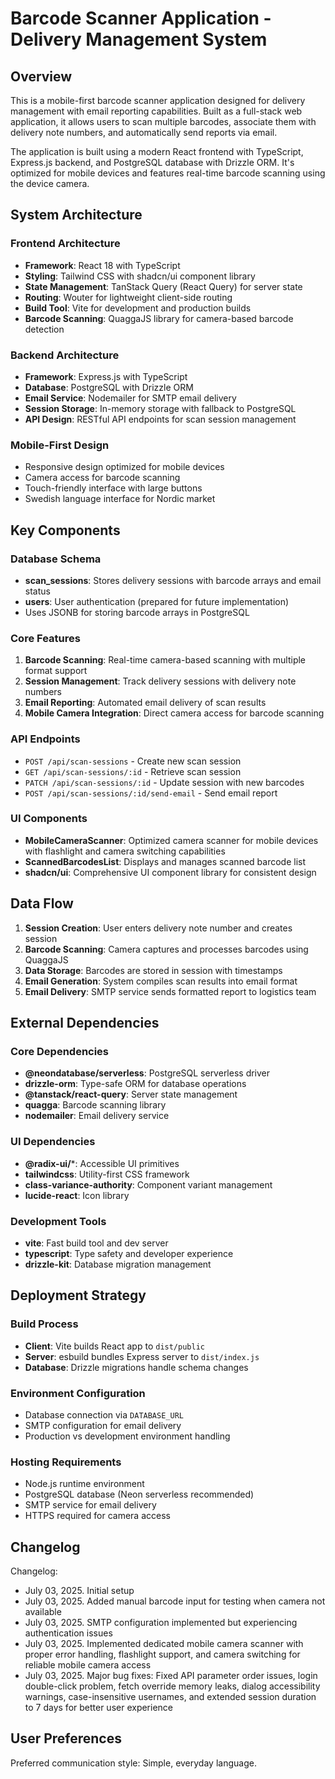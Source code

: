 # Barcode Scanner Application - Delivery Management System

## Overview

This is a mobile-first barcode scanner application designed for delivery management with email reporting capabilities. Built as a full-stack web application, it allows users to scan multiple barcodes, associate them with delivery note numbers, and automatically send reports via email.

The application is built using a modern React frontend with TypeScript, Express.js backend, and PostgreSQL database with Drizzle ORM. It's optimized for mobile devices and features real-time barcode scanning using the device camera.

## System Architecture

### Frontend Architecture
- **Framework**: React 18 with TypeScript
- **Styling**: Tailwind CSS with shadcn/ui component library
- **State Management**: TanStack Query (React Query) for server state
- **Routing**: Wouter for lightweight client-side routing
- **Build Tool**: Vite for development and production builds
- **Barcode Scanning**: QuaggaJS library for camera-based barcode detection

### Backend Architecture
- **Framework**: Express.js with TypeScript
- **Database**: PostgreSQL with Drizzle ORM
- **Email Service**: Nodemailer for SMTP email delivery
- **Session Storage**: In-memory storage with fallback to PostgreSQL
- **API Design**: RESTful API endpoints for scan session management

### Mobile-First Design
- Responsive design optimized for mobile devices
- Camera access for barcode scanning
- Touch-friendly interface with large buttons
- Swedish language interface for Nordic market

## Key Components

### Database Schema
- **scan_sessions**: Stores delivery sessions with barcode arrays and email status
- **users**: User authentication (prepared for future implementation)
- Uses JSONB for storing barcode arrays in PostgreSQL

### Core Features
1. **Barcode Scanning**: Real-time camera-based scanning with multiple format support
2. **Session Management**: Track delivery sessions with delivery note numbers
3. **Email Reporting**: Automated email delivery of scan results
4. **Mobile Camera Integration**: Direct camera access for barcode scanning

### API Endpoints
- `POST /api/scan-sessions` - Create new scan session
- `GET /api/scan-sessions/:id` - Retrieve scan session
- `PATCH /api/scan-sessions/:id` - Update session with new barcodes
- `POST /api/scan-sessions/:id/send-email` - Send email report

### UI Components
- **MobileCameraScanner**: Optimized camera scanner for mobile devices with flashlight and camera switching capabilities
- **ScannedBarcodesList**: Displays and manages scanned barcode list
- **shadcn/ui**: Comprehensive UI component library for consistent design

## Data Flow

1. **Session Creation**: User enters delivery note number and creates session
2. **Barcode Scanning**: Camera captures and processes barcodes using QuaggaJS
3. **Data Storage**: Barcodes are stored in session with timestamps
4. **Email Generation**: System compiles scan results into email format
5. **Email Delivery**: SMTP service sends formatted report to logistics team

## External Dependencies

### Core Dependencies
- **@neondatabase/serverless**: PostgreSQL serverless driver
- **drizzle-orm**: Type-safe ORM for database operations
- **@tanstack/react-query**: Server state management
- **quagga**: Barcode scanning library
- **nodemailer**: Email delivery service

### UI Dependencies
- **@radix-ui/***: Accessible UI primitives
- **tailwindcss**: Utility-first CSS framework
- **class-variance-authority**: Component variant management
- **lucide-react**: Icon library

### Development Tools
- **vite**: Fast build tool and dev server
- **typescript**: Type safety and developer experience
- **drizzle-kit**: Database migration management

## Deployment Strategy

### Build Process
- **Client**: Vite builds React app to `dist/public`
- **Server**: esbuild bundles Express server to `dist/index.js`
- **Database**: Drizzle migrations handle schema changes

### Environment Configuration
- Database connection via `DATABASE_URL`
- SMTP configuration for email delivery
- Production vs development environment handling

### Hosting Requirements
- Node.js runtime environment
- PostgreSQL database (Neon serverless recommended)
- SMTP service for email delivery
- HTTPS required for camera access

## Changelog

Changelog:
- July 03, 2025. Initial setup
- July 03, 2025. Added manual barcode input for testing when camera not available
- July 03, 2025. SMTP configuration implemented but experiencing authentication issues
- July 03, 2025. Implemented dedicated mobile camera scanner with proper error handling, flashlight support, and camera switching for reliable mobile camera access
- July 03, 2025. Major bug fixes: Fixed API parameter order issues, login double-click problem, fetch override memory leaks, dialog accessibility warnings, case-insensitive usernames, and extended session duration to 7 days for better user experience

## User Preferences

Preferred communication style: Simple, everyday language.